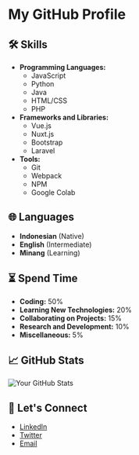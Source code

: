 # My GitHub Profile

## 🛠 Skills
- **Programming Languages:**
  - JavaScript
  - Python
  - Java
  - HTML/CSS
  - PHP
- **Frameworks and Libraries:**
  - Vue.js
  - Nuxt.js
  - Bootstrap
  - Laravel
- **Tools:**
  - Git
  - Webpack
  - NPM
  - Google Colab

## 🌐 Languages
- **Indonesian** (Native)
- **English** (Intermediate)
- **Minang** (Learning)

## ⏳ Spend Time
- **Coding:** 50%
- **Learning New Technologies:** 20%
- **Collaborating on Projects:** 15%
- **Research and Development:** 10%
- **Miscellaneous:** 5%

## 📈 GitHub Stats
![Your GitHub Stats](https://github-readme-stats.vercel.app/api?username=yourusername&show_icons=true&theme=radical)

## 💬 Let's Connect
- [LinkedIn](https://www.linkedin.com/in/yourusername)
- [Twitter](https://twitter.com/yourusername)
- [Email](mailto:your.email@example.com)
